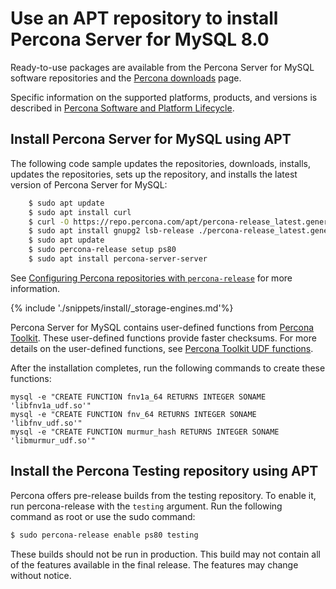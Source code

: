 # Use an APT repository to install Percona Server for MySQL 8.0

Ready-to-use packages are available from the Percona Server for MySQL software
repositories and the [Percona downloads](https://www.percona.com/downloads/Percona-Server-8.0/) page.

Specific information on the supported platforms, products, and versions is described in [Percona Software and Platform Lifecycle](https://www.percona.com/services/policies/percona-software-platform-lifecycle#mysql).


## Install Percona Server for MySQL using APT

The following code sample updates the repositories, downloads, installs, updates the repositories, sets up the repository, and installs the latest version of Percona Server for MySQL:

```{.bash data-prompt="$"}
	$ sudo apt update
	$ sudo apt install curl
	$ curl -O https://repo.percona.com/apt/percona-release_latest.generic_all.deb
	$ sudo apt install gnupg2 lsb-release ./percona-release_latest.generic_all.deb
	$ sudo apt update
	$ sudo percona-release setup ps80
	$ sudo apt install percona-server-server
```
 
See [Configuring Percona repositories with `percona-release`](https://docs.percona.com/percona-software-repositories/percona-release.html) for more information.

{% include './snippets/install/_storage-engines.md'%}

Percona Server for MySQL contains user-defined functions from [Percona Toolkit](https://docs.percona.com/percona-toolkit/). These user-defined functions provide faster checksums. For more details on the user-defined functions, see [Percona Toolkit UDF functions](https://www.percona.com/doc/percona-server/8.0/management/udf_percona_toolkit.html).

After the installation completes, run the following commands to create these functions:

```mysql
mysql -e "CREATE FUNCTION fnv1a_64 RETURNS INTEGER SONAME 'libfnv1a_udf.so'"
mysql -e "CREATE FUNCTION fnv_64 RETURNS INTEGER SONAME 'libfnv_udf.so'"
mysql -e "CREATE FUNCTION murmur_hash RETURNS INTEGER SONAME 'libmurmur_udf.so'"
```

## Install the Percona Testing repository using APT

Percona offers pre-release builds from the testing repository. To enable it, run
percona-release with the `testing` argument. Run the following command as root or use the sudo command:

```{.bash data-prompt="$"}
$ sudo percona-release enable ps80 testing
```

These builds should not be run in production. This build may not contain all of the features available in the final release. The features may change without notice.

